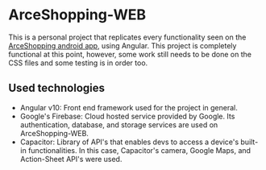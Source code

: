 # ArceShopping-WEB
This is a personal project that replicates every functionality seen on the [ArceShopping android app](https://github.com/EddyRuizB76880/ArceShopping), using Angular.
This project is completely functional at this point, however, some work still needs to be done on the CSS files and some testing is in order too.

## Used technologies
- Angular v10: Front end framework used for the project in general. 
- Google's Firebase: Cloud hosted service provided by Google. Its authentication, database, and storage services are used on ArceShopping-WEB.
- Capacitor: Library of API's that enables devs to access a device's built-in functionalities. In this case, Capacitor's camera, Google Maps, and Action-Sheet API's were used.

